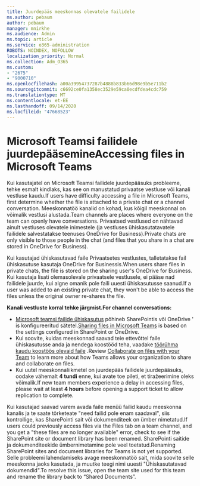 ```yaml
---
title: Juurdepääs meeskonnas olevatele failidele
ms.author: pebaum
author: pebaum
manager: mnirkhe
ms.audience: Admin
ms.topic: article
ms.service: o365-administration
ROBOTS: NOINDEX, NOFOLLOW
localization_priority: Normal
ms.collection: Adm_O365
ms.custom:
- "2675"
- "9000710"
ms.openlocfilehash: a00a39954737287b4888b833b66d98e9b5e711b2
ms.sourcegitcommit: c6692ce0fa1358ec3529e59ca0ecdfdea4cdc759
ms.translationtype: MT
ms.contentlocale: et-EE
ms.lasthandoff: 09/14/2020
ms.locfileid: "47668523"
---
```

# <a name="accessing-files-in-microsoft-teams"></a><span data-ttu-id="d885b-102">Microsoft Teamsi failidele juurdepääsemine</span><span class="sxs-lookup"><span data-stu-id="d885b-102">Accessing files in Microsoft Teams</span></span>

<span data-ttu-id="d885b-103">Kui kasutajatel on Microsoft Teamsi failidele juurdepääsuks probleeme, tehke esmalt kindlaks, kas see on manustatud privaatse vestluse või kanali vestluse kaudu.</span><span class="sxs-lookup"><span data-stu-id="d885b-103">If users have difficulty accessing a file in Microsoft Teams, first determine whether the file is attached to a private chat or a channel conversation.</span></span> <span data-ttu-id="d885b-104">Meeskonnatöö kanalid on kohad, kus kõigil meeskonnal on võimalik vestlusi alustada.</span><span class="sxs-lookup"><span data-stu-id="d885b-104">Team channels are places where everyone on the team can openly have conversations.</span></span> <span data-ttu-id="d885b-105">Privaatsed vestlused on nähtavad ainult vestluses olevatele inimestele (ja vestluses ühiskasutatavatele failidele salvestatakse teenuses OneDrive for Business).</span><span class="sxs-lookup"><span data-stu-id="d885b-105">Private chats are only visible to those people in the chat (and files that you share in a chat are stored in OneDrive for Business).</span></span>

<span data-ttu-id="d885b-106">Kui kasutajad ühiskasutavad faile Privaatsetes vestlustes, talletatakse fail ühiskasutuse kasutaja OneDrive for Businessis.</span><span class="sxs-lookup"><span data-stu-id="d885b-106">When users share files in private chats, the file is stored on the sharing user's OneDrive for Business.</span></span> <span data-ttu-id="d885b-107">Kui kasutaja lisati olemasolevale privaatsele vestlusele, ei pääse nad failidele juurde, kui algne omanik pole faili uuesti ühiskasutusse saanud.</span><span class="sxs-lookup"><span data-stu-id="d885b-107">If a user was added to an existing private chat, they won't be able to access the files unless the original owner re-shares the file.</span></span>    

<span data-ttu-id="d885b-108">**Kanali vestluste korral tehke järgmist.**</span><span class="sxs-lookup"><span data-stu-id="d885b-108">**For channel conversations:**</span></span>

- <span data-ttu-id="d885b-109">[Microsoft teamsi failide ühiskasutus](https://docs.microsoft.com/MicrosoftTeams/sharing-files-in-teams) põhineb SharePointis või OneDrive ' is konfigureeritud sätetel.</span><span class="sxs-lookup"><span data-stu-id="d885b-109">[Sharing files in Microsoft Teams](https://docs.microsoft.com/MicrosoftTeams/sharing-files-in-teams) is based on the settings configured in SharePoint or OneDrive.</span></span> 
- <span data-ttu-id="d885b-110">Kui soovite, kuidas meeskonnad saavad teie ettevõttel faile ühiskasutusse anda ja nendega koostööd teha, vaadake [töörühma kaudu koostöös olevaid faile](https://support.office.com/article/Collaborate-on-files-with-your-Team-9b200289-dbac-4823-85bd-628a5c7bb0ae) .</span><span class="sxs-lookup"><span data-stu-id="d885b-110">Review [Collaborate on files with your Team](https://support.office.com/article/Collaborate-on-files-with-your-Team-9b200289-dbac-4823-85bd-628a5c7bb0ae) to learn more about how Teams allows your organization to share and collaborate on files.</span></span> 
- <span data-ttu-id="d885b-111">Kui uutel meeskonnaliikmetel on juurdepääs failidele juurdepääsuks, oodake vähemalt **4 tundi** enne, kui avate toe pileti, et tiražeerimine oleks võimalik.</span><span class="sxs-lookup"><span data-stu-id="d885b-111">If new team members experience a delay in accessing files, please wait at least **4 hours** before opening a support ticket to allow replication to complete.</span></span> 

<span data-ttu-id="d885b-112">Kui kasutajad saavad varem avada faile menüü failid kaudu meeskonna kanalis ja te saate tõrketeate "need failid pole enam saadaval", siis kontrollige, kas SharePointi sait või dokumenditeek on ümber nimetatud.</span><span class="sxs-lookup"><span data-stu-id="d885b-112">If users could previously access files via the Files tab on a team channel, and you get a "these files are no longer available" error, check to see if the SharePoint site or document library has been renamed.</span></span> <span data-ttu-id="d885b-113">SharePointi saitide ja dokumenditeekide ümbernimetamine pole veel toetatud.</span><span class="sxs-lookup"><span data-stu-id="d885b-113">Renaming SharePoint sites and document libraries for Teams is not yet supported.</span></span> <span data-ttu-id="d885b-114">Selle probleemi lahendamiseks avage meeskonnatöö sait, mida soovite selle meeskonna jaoks kasutada, ja muutke teegi nimi uuesti "Ühiskasutatavad dokumendid".</span><span class="sxs-lookup"><span data-stu-id="d885b-114">To resolve this issue, open the team site used for this team and rename the library back to “Shared Documents”.</span></span>